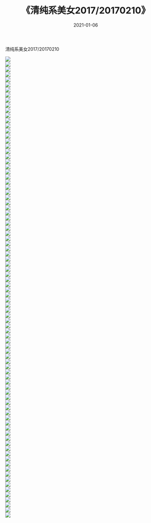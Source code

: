 ﻿---
layout: post
title:  《清纯系美女2017/20170210》
date:   2021-01-06
img: http://pic.660000.xyz/1:/清纯系美女/2017/20170210/000.jpg
categories: [美女, 清纯, 唯美]
---

清纯系美女2017/20170210

 ![](http://pic.660000.xyz/1:/清纯系美女/2017/20170210/001.jpg) <br>![](http://pic.660000.xyz/1:/清纯系美女/2017/20170210/002.jpg) <br>![](http://pic.660000.xyz/1:/清纯系美女/2017/20170210/003.jpg) <br>![](http://pic.660000.xyz/1:/清纯系美女/2017/20170210/004.jpg) <br>![](http://pic.660000.xyz/1:/清纯系美女/2017/20170210/005.jpg) <br>![](http://pic.660000.xyz/1:/清纯系美女/2017/20170210/006.jpg) <br>![](http://pic.660000.xyz/1:/清纯系美女/2017/20170210/007.jpg) <br>![](http://pic.660000.xyz/1:/清纯系美女/2017/20170210/008.jpg) <br>![](http://pic.660000.xyz/1:/清纯系美女/2017/20170210/009.jpg) <br>![](http://pic.660000.xyz/1:/清纯系美女/2017/20170210/010.jpg) <br>![](http://pic.660000.xyz/1:/清纯系美女/2017/20170210/011.jpg) <br>![](http://pic.660000.xyz/1:/清纯系美女/2017/20170210/012.jpg) <br>![](http://pic.660000.xyz/1:/清纯系美女/2017/20170210/013.jpg) <br>![](http://pic.660000.xyz/1:/清纯系美女/2017/20170210/014.jpg) <br>![](http://pic.660000.xyz/1:/清纯系美女/2017/20170210/015.jpg) <br>![](http://pic.660000.xyz/1:/清纯系美女/2017/20170210/016.jpg) <br>![](http://pic.660000.xyz/1:/清纯系美女/2017/20170210/017.jpg) <br>![](http://pic.660000.xyz/1:/清纯系美女/2017/20170210/018.jpg) <br>![](http://pic.660000.xyz/1:/清纯系美女/2017/20170210/019.jpg) <br>![](http://pic.660000.xyz/1:/清纯系美女/2017/20170210/020.png) <br>![](http://pic.660000.xyz/1:/清纯系美女/2017/20170210/021.png) <br>![](http://pic.660000.xyz/1:/清纯系美女/2017/20170210/022.png) <br>![](http://pic.660000.xyz/1:/清纯系美女/2017/20170210/023.png) <br>![](http://pic.660000.xyz/1:/清纯系美女/2017/20170210/024.png) <br>![](http://pic.660000.xyz/1:/清纯系美女/2017/20170210/025.png) <br>![](http://pic.660000.xyz/1:/清纯系美女/2017/20170210/026.png) <br>![](http://pic.660000.xyz/1:/清纯系美女/2017/20170210/027.png) <br>![](http://pic.660000.xyz/1:/清纯系美女/2017/20170210/028.png) <br>![](http://pic.660000.xyz/1:/清纯系美女/2017/20170210/029.png) <br>![](http://pic.660000.xyz/1:/清纯系美女/2017/20170210/030.png) <br>![](http://pic.660000.xyz/1:/清纯系美女/2017/20170210/031.png) <br>![](http://pic.660000.xyz/1:/清纯系美女/2017/20170210/032.png) <br>![](http://pic.660000.xyz/1:/清纯系美女/2017/20170210/033.png) <br>![](http://pic.660000.xyz/1:/清纯系美女/2017/20170210/034.png) <br>![](http://pic.660000.xyz/1:/清纯系美女/2017/20170210/035.png) <br>![](http://pic.660000.xyz/1:/清纯系美女/2017/20170210/036.png) <br>![](http://pic.660000.xyz/1:/清纯系美女/2017/20170210/037.png) <br>![](http://pic.660000.xyz/1:/清纯系美女/2017/20170210/038.png) <br>![](http://pic.660000.xyz/1:/清纯系美女/2017/20170210/039.png) <br>![](http://pic.660000.xyz/1:/清纯系美女/2017/20170210/040.png) <br>![](http://pic.660000.xyz/1:/清纯系美女/2017/20170210/041.png) <br>![](http://pic.660000.xyz/1:/清纯系美女/2017/20170210/042.png) <br>![](http://pic.660000.xyz/1:/清纯系美女/2017/20170210/043.png) <br>![](http://pic.660000.xyz/1:/清纯系美女/2017/20170210/044.png) <br>![](http://pic.660000.xyz/1:/清纯系美女/2017/20170210/045.png) <br>![](http://pic.660000.xyz/1:/清纯系美女/2017/20170210/046.png) <br>![](http://pic.660000.xyz/1:/清纯系美女/2017/20170210/047.png) <br>![](http://pic.660000.xyz/1:/清纯系美女/2017/20170210/048.png) <br>![](http://pic.660000.xyz/1:/清纯系美女/2017/20170210/049.png) <br>![](http://pic.660000.xyz/1:/清纯系美女/2017/20170210/050.png) <br>![](http://pic.660000.xyz/1:/清纯系美女/2017/20170210/051.png) <br>![](http://pic.660000.xyz/1:/清纯系美女/2017/20170210/052.png) <br>![](http://pic.660000.xyz/1:/清纯系美女/2017/20170210/053.png) <br>![](http://pic.660000.xyz/1:/清纯系美女/2017/20170210/054.png) <br>![](http://pic.660000.xyz/1:/清纯系美女/2017/20170210/055.png) <br>![](http://pic.660000.xyz/1:/清纯系美女/2017/20170210/056.png) <br>![](http://pic.660000.xyz/1:/清纯系美女/2017/20170210/057.png) <br>![](http://pic.660000.xyz/1:/清纯系美女/2017/20170210/058.png) <br>![](http://pic.660000.xyz/1:/清纯系美女/2017/20170210/059.png) <br>![](http://pic.660000.xyz/1:/清纯系美女/2017/20170210/060.png) <br>![](http://pic.660000.xyz/1:/清纯系美女/2017/20170210/061.png) <br>![](http://pic.660000.xyz/1:/清纯系美女/2017/20170210/062.png) <br>![](http://pic.660000.xyz/1:/清纯系美女/2017/20170210/063.png) <br>![](http://pic.660000.xyz/1:/清纯系美女/2017/20170210/064.png) <br>![](http://pic.660000.xyz/1:/清纯系美女/2017/20170210/065.png) <br>![](http://pic.660000.xyz/1:/清纯系美女/2017/20170210/066.png) <br>![](http://pic.660000.xyz/1:/清纯系美女/2017/20170210/067.png) <br>![](http://pic.660000.xyz/1:/清纯系美女/2017/20170210/068.png) <br>![](http://pic.660000.xyz/1:/清纯系美女/2017/20170210/069.png) <br>![](http://pic.660000.xyz/1:/清纯系美女/2017/20170210/070.png) <br>![](http://pic.660000.xyz/1:/清纯系美女/2017/20170210/071.png) <br>![](http://pic.660000.xyz/1:/清纯系美女/2017/20170210/072.png) <br>![](http://pic.660000.xyz/1:/清纯系美女/2017/20170210/073.png) <br>![](http://pic.660000.xyz/1:/清纯系美女/2017/20170210/074.png) <br>![](http://pic.660000.xyz/1:/清纯系美女/2017/20170210/075.png) <br>![](http://pic.660000.xyz/1:/清纯系美女/2017/20170210/076.png) <br>![](http://pic.660000.xyz/1:/清纯系美女/2017/20170210/077.png) <br>![](http://pic.660000.xyz/1:/清纯系美女/2017/20170210/078.png) <br>![](http://pic.660000.xyz/1:/清纯系美女/2017/20170210/079.png) <br>![](http://pic.660000.xyz/1:/清纯系美女/2017/20170210/080.png) <br>![](http://pic.660000.xyz/1:/清纯系美女/2017/20170210/081.png) <br>![](http://pic.660000.xyz/1:/清纯系美女/2017/20170210/082.png) <br>![](http://pic.660000.xyz/1:/清纯系美女/2017/20170210/083.png) <br>![](http://pic.660000.xyz/1:/清纯系美女/2017/20170210/084.png) <br>![](http://pic.660000.xyz/1:/清纯系美女/2017/20170210/085.jpg) <br>![](http://pic.660000.xyz/1:/清纯系美女/2017/20170210/086.jpg) <br>![](http://pic.660000.xyz/1:/清纯系美女/2017/20170210/087.jpg) <br>![](http://pic.660000.xyz/1:/清纯系美女/2017/20170210/088.jpg) <br>![](http://pic.660000.xyz/1:/清纯系美女/2017/20170210/089.jpg) <br>![](http://pic.660000.xyz/1:/清纯系美女/2017/20170210/090.jpg) <br>